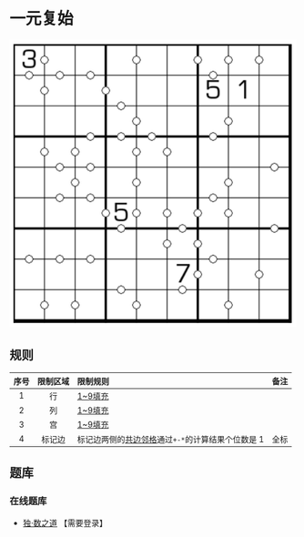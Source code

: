 # 一元复始

![题](../../../../../images/sudoku/一元复始.png)

## 规则

| 序号  | 限制区域 | 限制规则                           | 备注  |
|:---:|:----:|:-------------------------------|:---:|
|  1  |  行   | [1~9填充]                        |     |
|  2  |  列   | [1~9填充]                        |     |
|  3  |  宫   | [1~9填充]                        |     |
|  4  | 标记边  | 标记边两侧的[共边邻格]通过`+-*`的计算结果个位数是 1 | 全标  |

## 题库

### 在线题库

- [独·数之道](http://www.sudokufans.org.cn/lx/game.index.php?type=21) 【需要登录】

[1~9填充]: ../../../../../rules.md#1to9填充
[共边邻格]: ../../../../../rules.md#共边邻格
